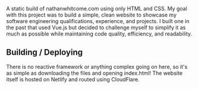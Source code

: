 A static build of nathanwhitcome.com using only HTML and CSS.
My goal with this project was to build a simple, clean website to showcase my software engineering qualifications, experience, and projects. I built one in the past that used Vue.js but decided to challenge myself to simplify it as much as possible while maintaining code quality, efficiency, and readability.

## Building / Deploying
There is no reactive framework or anything complex going on here, so it's as simple as downloading the files and opening index.html!
The website itself is hosted on Netlify and routed using CloudFlare.
